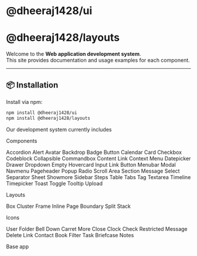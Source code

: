 # @dheeraj1428/ui

# @dheeraj1428/layouts

Welcome to the **Web application development system**.  
This site provides documentation and usage examples for each component.

---

## 📦 Installation

Install via npm:

```bash
npm install @dheeraj1428/ui
npm install @dheeraj1428/layouts
```

Our development system currently includes

Components

Accordion
Alert
Avatar
Backdrop
Badge
Button
Calendar
Card
Checkbox
Codeblock
Collapsible
Commandbox
Content Link
Context Menu
Datepicker
Drawer
Dropdown
Empty
Hovercard
Input
Link Button
Menubar
Modal
Navmenu
Pageheader
Popup
Radio
Scroll Area
Section Message
Select
Separator
Sheet
Showmore
Sidebar
Steps
Table
Tabs
Tag
Textarea
Timeline
Timepicker
Toast
Toggle
Tooltip
Upload

Layouts

Box
Cluster
Frame
Inline
Page Boundary
Split
Stack

Icons

User
Folder
Bell
Down Carret
More
Close
Clock
Check
Restricted
Message
Delete
Link
Contact Book
Filter
Task
Briefcase
Notes

Base app
